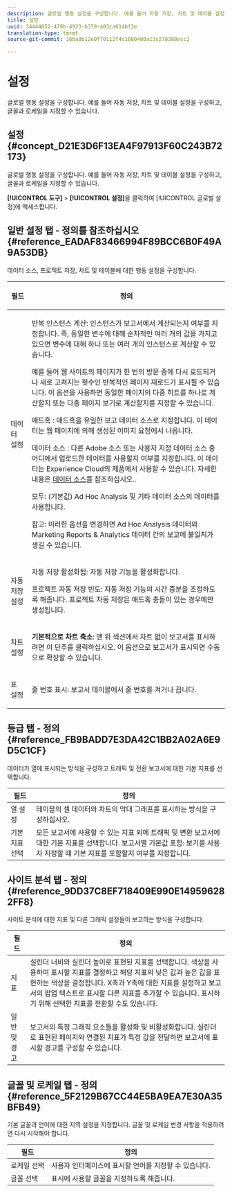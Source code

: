 ```yaml
---
description: 글로벌 행동 설정을 구성합니다. 예를 들어 자동 저장, 차트 및 테이블 설정을 구성하고, 글꼴과 로케일을 지정할 수 있습니다.
title: 설정
uuid: 34444052-479b-4923-b379-a03ca614bf3e
translation-type: tm+mt
source-git-commit: 16ba0b12e0f70112f4c10804d0a13c278388ecc2

---
```



# 설정

글로벌 행동 설정을 구성합니다. 예를 들어 자동 저장, 차트 및 테이블 설정을 구성하고, 글꼴과 로케일을 지정할 수 있습니다.

## 설정 {#concept_D21E3D6F13EA4F97913F60C243B72173}

글로벌 행동 설정을 구성합니다. 예를 들어 자동 저장, 차트 및 테이블 설정을 구성하고, 글꼴과 로케일을 지정할 수 있습니다.

**[!UICONTROL 도구]** > **[!UICONTROL 설정]**&#x200B;을 클릭하여 [!UICONTROL 글로벌 설정]에 액세스합니다.

## 일반 설정 탭 - 정의를 참조하십시오{#reference_EADAF83466994F89BCC6B0F49A9A53DB}

데이터 소스, 프로젝트 저장, 차트 및 테이블에 대한 행동 설정을 구성합니다.

<!-- 

r_dsc_general_settings.xml

 -->

<table id="table_C18A0F1C9E214EB585A29801BA2400F8"> 
 <thead> 
  <tr> 
   <th colname="col1" class="entry"> <p>필드 </p> </th> 
   <th colname="col2" class="entry"> <p>정의 </p> </th> 
  </tr> 
 </thead>
 <tbody> 
  <tr> 
   <td colname="col1"> <p> 데이터 설정 </p> </td> 
   <td colname="col2"> <p> <span class="uicontrol"> 반복 인스턴스 계산</span>: 인스턴스가 보고서에서 계산되는지 여부를 지정합니다. 즉, 동일한 변수에 대해 순차적인 여러 개의 값을 가지고 있으면 변수에 대해 하나 또는 여러 개의 인스턴스로 계산할 수 있습니다. </p> <p>예를 들어 웹 사이트의 페이지가 한 번의 방문 중에 다시 로드되거나 새로 고쳐지는 횟수인 반복적인 페이지 재로드가 표시될 수 있습니다. 이 옵션을 사용하면 동일한 페이지의 다중 히트를 하나로 계산할지 또는 다중 페이지 보기로 계산할지를 지정할 수 있습니다. </p> <p> <span class="uicontrol"> <span class="keyword"> 애드혹</span> </span>: <span class="keyword">애드혹</span>을 유일한 보고 데이터 소스로 지정합니다. 이 데이터는 웹 페이지에 의해 생성된 이미지 요청에서 나옵니다. </p> <p> <span class="uicontrol"> <span class="keyword">데이터 소스</span> </span>: 다른 Adobe 소스 또는 사용자 지정 데이터 소스 중 어디에서 업로드한 데이터를 사용할지 여부를 지정합니다. 이 데이터는 <span class="keyword">Experience Cloud</span>의 제품에서 사용할 수 있습니다. 자세한 내용은 <a href="https://marketing.adobe.com/resources/help/ko_KR/sc/datasources/index.html"  >데이터 소스</a>를 참조하십시오.. </p> <p> <span class="uicontrol"> 모두</span>: (기본값) <span class="keyword">Ad Hoc Analysis</span> 및 기타 데이터 소스의 데이터를 사용합니다. </p> <p>참고: 이러한 옵션을 변경하면 <span class="keyword">Ad Hoc Analysis</span> 데이터와 <span class="keyword">Marketing Reports &amp; Analytics 데이터</span> 간의 보고에 불일치가 생길 수 있습니다. </p> </td> 
  </tr> 
  <tr> 
   <td colname="col1"> <p> 자동 저장 설정 </p> </td> 
   <td colname="col2"> <p> <span class="uicontrol"> 자동 저장 활성화됨</span>: 자동 저장 기능을 활성화합니다. </p> <p> <span class="uicontrol"> 프로젝트 자동 저장 빈도</span>: 자동 저장 기능의 시간 증분을 조정하도록 해줍니다. 프로젝트 자동 저장은 애드혹 충돌이 있는 경우에만 생성됩니다. </p> </td> 
  </tr> 
  <tr> 
   <td colname="col1"> <p> 차트 설정 </p> </td> 
   <td colname="col2"> <p><b>기본적으로 차트 축소</b>: 맨 위 섹션에서 차트 없이 보고서를 표시하려면 이 단추를 클릭하십시오. 이 옵션으로 보고서가 표시되면 수동으로 확장할 수 있습니다. </p> </td> 
  </tr> 
  <tr> 
   <td colname="col1"> <p> 표 설정 </p> </td> 
   <td colname="col2"> <p> <span class="uicontrol"> 줄 번호 표시</span>: 보고서 테이블에서 줄 번호를 켜거나 끕니다. </p> </td> 
  </tr> 
 </tbody> 
</table>

## 등급 탭 - 정의 {#reference_FB9BADD7E3DA42C1BB2A02A6E9D5C1CF}

데이터가 열에 표시되는 방식을 구성하고 트래픽 및 전환 보고서에 대한 기본 지표를 선택합니다.

<!-- 

r_dsc_ranked_tab.xml

 -->

| 필드 | 정의 |
|--- |--- |
| 열 설정 | 테이블의 셀 데이터와 차트의 막대 그래프를 표시하는 방식을 구성하십시오. |
| 기본 지표 선택 | 모든 보고서에 사용할 수 있는 지표 외에 트래픽 및 변환 보고서에 대한 기본 지표를 선택합니다.    보고서별 기본값 포함: 보기를 사용자 지정할 때 기본 지표를 포함할지 여부를 지정합니다. |

## 사이트 분석 탭 - 정의 {#reference_9DD37C8EF718409E990E149596282FF8}

사이트 분석에 대한 지표 및 다른 그래픽 설정들이 보고하는 방식을 구성합니다.

<!-- 

r_dsc_site_analysis_tab.xml

 -->

| 필드 | 정의 |
|--- |--- |
| 지표 | 실린더 너비와 실린더 높이로 표현된 지표를 선택합니다. 색상을 사용하여 표시할 지표를 결정하고 해당 지표의 낮은 값과 높은 값을 표현하는 색상을 결정합니다. X축과 Y축에 대한 지표를 설정하고 보고서의 팝업 텍스트로 표시할 다른 지표를 추가할 수 있습니다. 표시하기 위해 선택한 지표를 전환할 수도 있습니다. |
| 일반 및 경고 | 보고서의 특정 그래픽 요소들을 활성화 및 비활성화합니다. 실린더로 표현된 페이지와 연결된 지표가 특정 값을 전달하면 보고서에 표시할 경고를 구성할 수 있습니다. |

## 글꼴 및 로케일 탭 - 정의 {#reference_5F2129B67CC44E5BA9EA7E30A35BFB49}

기본 글꼴과 언어에 대한 지역 설정을 지정합니다. 글꼴 및 로케일 변경 사항을 적용하려면 다시 시작해야 합니다.

<!-- 

r_dsc_font_locale.xml

 -->

| 필드 | 정의 |
|--- |--- |
| 로케일 선택 | 사용자 인터페이스에 표시할 언어를 지정할 수 있습니다. |
| 글꼴 선택 | 표시에 사용할 글꼴을 지정하도록 해줍니다. |
